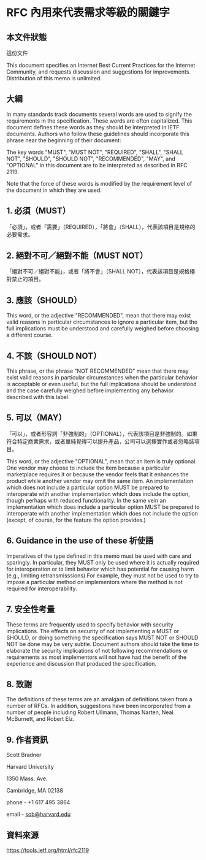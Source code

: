 # RFC 內用來代表需求等級的關鍵字

## 本文件狀態

這份文件

This document specifies an Internet Best Current Practices for the
Internet Community, and requests discussion and suggestions for
improvements.  Distribution of this memo is unlimited.

## 大綱

In many standards track documents several words are used to signify
the requirements in the specification.  These words are often
capitalized.  This document defines these words as they should be
interpreted in IETF documents.  Authors who follow these guidelines
should incorporate this phrase near the beginning of their document:

The key words "MUST", "MUST NOT", "REQUIRED", "SHALL", "SHALL
NOT", "SHOULD", "SHOULD NOT", "RECOMMENDED",  "MAY", and
"OPTIONAL" in this document are to be interpreted as described in
RFC 2119.

Note that the force of these words is modified by the requirement
level of the document in which they are used.

## 1. 必須（MUST）   

「必須」，或者「需要」（REQUIRED），「將會」（SHALL），代表該項目是規格的必要需求。

## 2. 絕對不可／絕對不能（MUST NOT）   

「絕對不可／絕對不能」，或者「將不會」（SHALL NOT），代表該項目是規格絕對禁止的項目。

## 3. 應該（SHOULD）   

This word, or the adjective "RECOMMENDED", mean that there
may exist valid reasons in particular circumstances to ignore a
particular item, but the full implications must be understood and
carefully weighed before choosing a different course.

## 4. 不該（SHOULD NOT）

This phrase, or the phrase "NOT RECOMMENDED" mean that
there may exist valid reasons in particular circumstances when the
particular behavior is acceptable or even useful, but the full
implications should be understood and the case carefully weighed
before implementing any behavior described with this label.

## 5. 可以（MAY）   

「可以」，或者形容詞「非強制的」（OPTIONAL），代表該項目是非強制的。如果符合特定商業需求，或者單純覺得可以提升產品，公司可以選擇實作或者忽略該項目。

This word, or the adjective "OPTIONAL", mean that an item is
truly optional.  One vendor may choose to include the item because a
particular marketplace requires it or because the vendor feels that
it enhances the product while another vendor may omit the same item.
An implementation which does not include a particular option MUST be
prepared to interoperate with another implementation which does
include the option, though perhaps with reduced functionality. In the
same vein an implementation which does include a particular option
MUST be prepared to interoperate with another implementation which
does not include the option (except, of course, for the feature the
option provides.)

## 6. Guidance in the use of these 祈使語

Imperatives of the type defined in this memo must be used with care
and sparingly.  In particular, they MUST only be used where it is
actually required for interoperation or to limit behavior which has
potential for causing harm (e.g., limiting retransmisssions)  For
example, they must not be used to try to impose a particular method
on implementors where the method is not required for
interoperability.

## 7. 安全性考量

These terms are frequently used to specify behavior with security
implications.  The effects on security of not implementing a MUST or
SHOULD, or doing something the specification says MUST NOT or SHOULD
NOT be done may be very subtle. Document authors should take the time
to elaborate the security implications of not following
recommendations or requirements as most implementors will not have
had the benefit of the experience and discussion that produced the
specification.

## 8. 致謝

The definitions of these terms are an amalgam of definitions taken
from a number of RFCs.  In addition, suggestions have been
incorporated from a number of people including Robert Ullmann, Thomas
Narten, Neal McBurnett, and Robert Elz.
   
   
## 9. 作者資訊

Scott Bradner

Harvard University

1350 Mass. Ave.
      
Cambridge, MA 02138

phone - +1 617 495 3864

email - sob@harvard.edu
      
## 資料來源

https://tools.ietf.org/html/rfc2119

